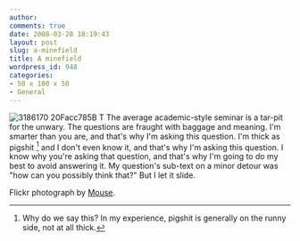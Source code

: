 ```yaml
---
author:
comments: true
date: 2008-03-28 18:19:43
layout: post
slug: a-minefield
title: A minefield
wordpress_id: 948
categories:
- 50 x 100 x 50
- General
---
```


![3186170 20Facc785B T](http://jeremycherfas.net/uploads/3186170-20facc785b-t.jpg) The average academic-style seminar is a tar-pit for the unwary. The questions are fraught with baggage and meaning. I'm smarter than you are, and that's why I'm asking this question. I'm thick as pigshit [^fn1] and I don't even know it, and that's why I'm asking this question. I know why you're asking that question, and that's why I'm going to do my best to avoid answering it. My question's sub-text on a minor detour was "how can you possibly think that?" But I let it slide.

Flickr photograph by [Mouse](http://flickr.com/photos/mouse/3186170/).

[^fn1]: Why do we say this? In my experience, pigshit is generally on the runny side, not at all thick. 

